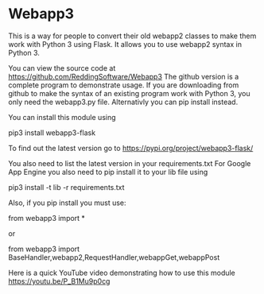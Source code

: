 # Webapp3

This is a way for people to convert their old webapp2 classes to make them work with Python 3 using Flask. It allows you to use webapp2 syntax in Python 3.

You can view the source code at https://github.com/ReddingSoftware/Webapp3 The github version is a complete program to demonstrate usage. If you are downloading from github to make the syntax of an existing program work with Python 3, you only need the webapp3.py file. Alternativly you can pip install instead.

You can install this module using 

pip3 install webapp3-flask

To find out the latest version go to https://pypi.org/project/webapp3-flask/

You also need to list the latest version in your requirements.txt
For Google App Engine you also need to pip install it to your lib file using 

pip3 install -t lib -r requirements.txt

Also, if you pip install you must use:

from webapp3 import *

or

from webapp3 import BaseHandler,webapp2,RequestHandler,webappGet,webappPost

Here is a quick YouTube video demonstrating how to use this module https://youtu.be/P_B1Mu9p0cg
